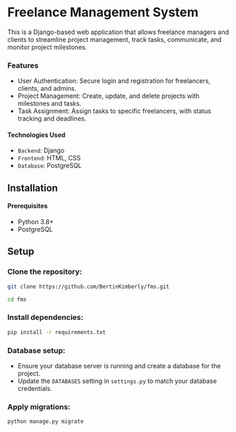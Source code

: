 # Freelance Management System

This is a Django-based web application that allows freelance managers and clients to streamline project management, track tasks, communicate, and monitor project milestones.

### Features

- User Authentication: Secure login and registration for freelancers, clients, and admins.
- Project Management: Create, update, and delete projects with milestones and tasks.
- Task Assignment: Assign tasks to specific freelancers, with status tracking and deadlines.

#### Technologies Used
- `Backend`: Django
- `Frontend`: HTML, CSS
- `Database`: PostgreSQL

## Installation

#### Prerequisites
- Python 3.8+
- PostgreSQL 

## Setup
### Clone the repository:

```bash
git clone https://github.com/BertinKimberly/fms.git

cd fms
```

### Install dependencies:
```bash
pip install -r requirements.txt
```


### Database setup:

- Ensure your database server is running and create a database for the project.
- Update the `DATABASES` setting in `settings.py` to match your database credentials.
### Apply migrations:
```bash
python manage.py migrate
```


